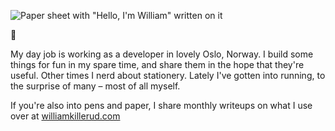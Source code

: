 ![Paper sheet with "Hello, I'm William" written on it](https://github.com/wkillerud/wkillerud/assets/1223410/7db1e485-1c8a-4301-8173-5dadda88e0ab)

<span aria-hidden="true">👋</span>

My day job is working as a developer in lovely Oslo, Norway. I build some things for fun in my spare time, and share them in the hope that they're useful. Other times I nerd about stationery. Lately I've gotten into running, to the surprise of many – most of all myself.

If you're also into pens and paper, I share monthly writeups on what I use over at [williamkillerud.com](https://www.williamkillerud.com/blog/)
